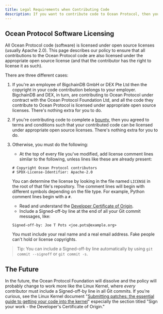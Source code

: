 ```yaml
---
title: Legal Requirements when Contributing Code
description: If you want to contribute code to Ocean Protocol, then you must read and understand this page.
---
```


## Ocean Protocol Software Licensing

All Ocean Protocol code (software) is licensed under open source licenses (usually Apache 2.0). This page describes our policy to ensure that all contributions to the Ocean Protocol code are also licensed under the appropriate open source license (and that the contributor has the right to license it as such).

There are three different cases:

1. If you're an employee of BigchainDB GmbH or DEX Pte Ltd then the copyright in your code contribution belongs to your employer. BigchainDB and DEX, in turn, are contributing to Ocean Protocol under contract with the Ocean Protocol Foundation Ltd, and all the code they contribute to Ocean Protocol is licensed under appropriate open source licenses. There's nothing extra for you to do.
1. If you're contributing code to complete a [bounty](/concepts/bounties/), then you agreed to terms and conditions such that your contributed code can be licensed under appropriate open source licenses. There's nothing extra for you to do.
1. Otherwise, you must do the following:
   - At the top of every file you've modified, add license comment lines similar to the following, unless lines like these are already present:

   ```text
   # Copyright Ocean Protocol contributors
   # SPDX-License-Identifier: Apache-2.0
   ```

   You can determine the license by looking in the file named `LICENSE` in the root of that file's repository.
   The comment lines will begin with different symbols depending on the file type. For example, Python comment lines begin with a `#`.
   - Read and understand the [Developer Certificate of Origin](https://developercertificate.org/).
   - Include a Signed-off-by line at the end of all your Git commit messages, like:

   ```text
   Signed-off-by: Joe T Pots <joe.pots@example.org>
   ```

   You must include your real name and a real email address. Fake people can't hold or license copyrights.

> Tip: You can include a Signed-off-by line automatically by using `git commit --signoff` or `git commit -s`.

## The Future

In the future, the Ocean Protocol Foundation will dissolve and the policy will probably change to work more like the Linux Kernel, where _every_ contributor must include a Signed-off-by line in all Git commits. If you're curious, see the Linux Kernel document "[Submitting patches: the essential guide to getting your code into the kernel](https://git.kernel.org/pub/scm/linux/kernel/git/torvalds/linux.git/tree/Documentation/process/submitting-patches.rst)" especially the section titled "Sign your work - the Developer's Certificate of Origin."
